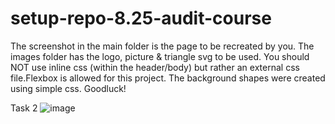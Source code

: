 # setup-repo-8.25-audit-course

The screenshot in the main folder is the page to be recreated by you. The images folder has the logo, picture & triangle svg to be used. You should NOT use inline css (within the header/body) but rather an external css file.Flexbox is allowed for this project. The background shapes were created using simple css. Goodluck!

Task 2
![image](https://user-images.githubusercontent.com/68473258/132132030-497a2bbb-eb80-4557-ad9f-608b2b176201.png)

